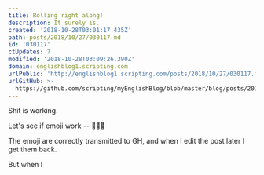 ```yaml
---
title: Rolling right along!
description: It surely is.
created: '2018-10-28T03:01:17.435Z'
path: posts/2018/10/27/030117.md
id: '030117'
ctUpdates: 7
modified: '2018-10-28T03:09:26.390Z'
domain: englishblog1.scripting.com
urlPublic: 'http://englishblog1.scripting.com/posts/2018/10/27/030117.md'
urlGitHub: >-
  https://github.com/scripting/myEnglishBlog/blob/master/blog/posts/2018/10/27/030117.md
---
```

Shit is working.

Let's see if emoji work -- 🚀🎱🏀

The emoji are correctly transmitted to GH, and when I edit the post later I get them back.

But when I